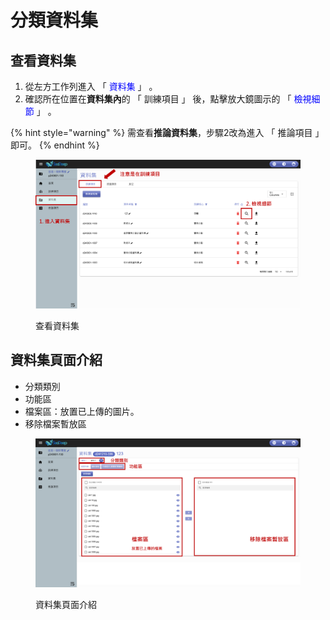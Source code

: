 # 分類資料集

## 查看資料集

1. 從左方工作列進入 「 <font color="blue">資料集</font> 」 。
2. 確認所在位置在**資料集內**的 「 訓練項目 」 後，點擊放大鏡圖示的 「 <font color="blue">檢視細節</font> 」 。

{% hint style="warning" %}
需查看**推論資料集**，步驟2改為進入 「 推論項目 」 即可。
{% endhint %}

<figure><img src="../../.gitbook/assets/image (142).png" alt=""><figcaption><p>查看資料集</p></figcaption></figure>

## 資料集頁面介紹

* 分類類別
* 功能區
* 檔案區：放置已上傳的圖片。
* 移除檔案暫放區

<figure><img src="../../.gitbook/assets/image (143).png" alt=""><figcaption><p>資料集頁面介紹</p></figcaption></figure>
